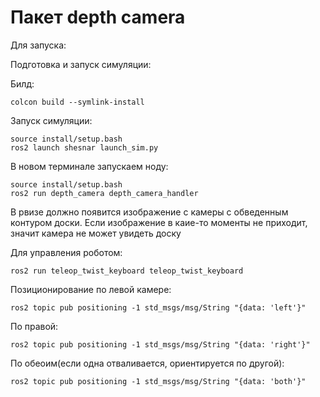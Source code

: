 # Пакет depth camera
Для запуска:

Подготовка и запуск симуляции:

Билд:
```
colcon build --symlink-install
```

Запуск симуляции:
```
source install/setup.bash
ros2 launch shesnar launch_sim.py
```

В новом терминале запускаем ноду:
```
source install/setup.bash
ros2 run depth_camera depth_camera_handler
```
В рвизе должно появится изображение с камеры с обведенным контуром доски. Если изображение в каие-то моменты не приходит, значит камера не может увидеть доску

Для управления роботом:

```
ros2 run teleop_twist_keyboard teleop_twist_keyboard 
```

Позиционирование по левой камере:
```
ros2 topic pub positioning -1 std_msgs/msg/String "{data: 'left'}"
```
По правой:
```
ros2 topic pub positioning -1 std_msgs/msg/String "{data: 'right'}"
```
По обеоим(если одна отваливается, ориентируется по другой):
```
ros2 topic pub positioning -1 std_msgs/msg/String "{data: 'both'}"
```